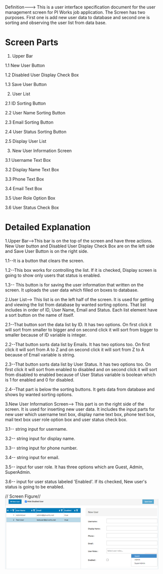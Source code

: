 Definition---> This is a user interface specification document for the user management screen for PI Works job application. The Screen has two purposes. First one is add new user data to database and second one is sorting and observing the user list from data base. 

# Screen Parts
1. Upper Bar
  
  1.1 New User Button 
   
  1.2 Disabled User Display Check Box 
   
  1.3 Save User Button 

2. User List
   
  2.1 ID Sorting Button
  
  2.2 User Name Sorting Button
  
  2.3 Email Sorting Button
  
  2.4 User Status Sorting Button
  
  2.5 Display User List

3. New User Information Screen

  3.1 Username Text Box

  3.2 Display Name Text Box
  
  3.3 Phone Text Box
  
  3.4 Email Text Box
  
  3.5 User Role Option Box
  
  3.6 User Status Check Box 

# Detailed Explanation
 
 1.Upper Bar-->This bar is on the top of the screen and have three actions. New User button and Disabled User Display Check Box are on the left side and Save User Button is on the right side.


  1.1--It is a button that clears the screen.
 
  1.2--This box works for controlling the list. If it is checked, Display screen is going to show only users that status is enabled.
 
  1.3-- This button is for saving the user information that written on the screen. It uploads the user data which filled on boxes to database.
  
  
 2.User List--> This list is on the left half of the screen. It is used for getting and viewing the list from database by wanted sorting options. That list includes in order of ID, User Name, Email and Status. Each list element have a sort button on the name of itself.
 
 
  2.1--That button sort the data list by ID. It has two options. On first click it will sort from smaller to bigger and on second click it will sort from bigger to smaller because of ID variable is integer.

  2.2--That button sorts data list by Emails. It has two options too. On first click it will sort from A to Z and on second click it will sort from Z to A because of Email variable is string.

  2.3--That button sorts data list by User Status. It has two options too. On first click it will sort from enabled to disabled and on second click it will sort from disabled to enabled because of User Status variable is boolean which is 1 for enabled and 0 for disabled.

  2.4--That part is below the sorting buttons. It gets data from database and shows by wanted sorting options.


  3.New User Information Screen--> This part is on the right side of the screen. It is used for inserting new user data. It includes the input parts for new user which username text box, display name text box, phone text box, mail text box user role option box and user status check box.

  3.1-- string input for username.
 
  3.2-- string input for display name.
 
  3.3-- string input for phone number.
 
  3.4-- string input for email.
 
  3.5-- input for user role. It has three options which are Guest, Admin, SuperAdmin. 
 
  3.6-- input for user status labeled 'Enabled'. If its checked, New user's status is going to be enabled.
 
// Screen Figure//
![User Management Screen](/pic1.png)
